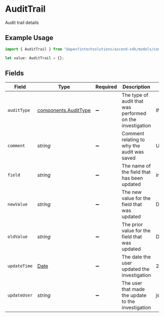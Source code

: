 # AuditTrail

Audit trail details

## Example Usage

```typescript
import { AuditTrail } from "@apexfintechsolutions/ascend-sdk/models/components";

let value: AuditTrail = {};
```

## Fields

| Field                                                                                         | Type                                                                                          | Required                                                                                      | Description                                                                                   | Example                                                                                       |
| --------------------------------------------------------------------------------------------- | --------------------------------------------------------------------------------------------- | --------------------------------------------------------------------------------------------- | --------------------------------------------------------------------------------------------- | --------------------------------------------------------------------------------------------- |
| `auditType`                                                                                   | [components.AuditType](../../models/components/audittype.md)                                  | :heavy_minus_sign:                                                                            | The type of audit that was performed on the investigation                                     | INVESTIGATION_REQUEST_UPDATE                                                                  |
| `comment`                                                                                     | *string*                                                                                      | :heavy_minus_sign:                                                                            | Comment relating to why the audit was saved                                                   | Updating family name                                                                          |
| `field`                                                                                       | *string*                                                                                      | :heavy_minus_sign:                                                                            | The name of the field that has been updated                                                   | investigation_request.person_investigation.family_name                                        |
| `newValue`                                                                                    | *string*                                                                                      | :heavy_minus_sign:                                                                            | The new value for the field that was updated                                                  | Doe                                                                                           |
| `oldValue`                                                                                    | *string*                                                                                      | :heavy_minus_sign:                                                                            | The prior value for the field that was updated                                                | Dough                                                                                         |
| `updateTime`                                                                                  | [Date](https://developer.mozilla.org/en-US/docs/Web/JavaScript/Reference/Global_Objects/Date) | :heavy_minus_sign:                                                                            | The date the user updated the investigation                                                   | 2023-06-13 23:48:58.343 +0000 UTC                                                             |
| `updateUser`                                                                                  | *string*                                                                                      | :heavy_minus_sign:                                                                            | The user that made the update to the investigation                                            | jsmith                                                                                        |